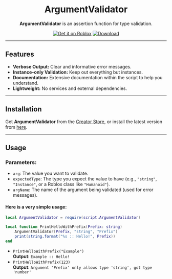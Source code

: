 <div align="center">

<h1>ArgumentValidator</h1>

<b>ArgumentValidator</b> is an assertion function for type validation.

[![Get it on Roblox][mb-get-robloxdev]][link-robloxdev]
[![Download][mb-download]][repository-latest]

</div>

---

## Features
- **Verbose Output:** Clear and informative error messages.
- **Instance-only Validation:** Keep out everything but instances.
- **Documentation:** Extensive documentation within the script to help you understand.
- **Lightweight:** No services and external dependencies.

---

## Installation
Get **ArgumentValidator** from the [Creator Store](link-robloxdev), or install the latest version from [here](repository-latest).

---

## Usage
### **Parameters:**
- `arg`: The value you want to validate.
- `expectedType`: The type you expect the value to have (e.g., `"string"`, `"Instance"`, or a Roblox class like `"Humanoid"`).
- `argName`: The name of the argument being validated (used for error messages).

#### **Here is a very simple usage:**
```lua
local ArgumentValidator = require(script.ArgumentValidator)

local function PrintHelloWithPrefix(Prefix: string)
    ArgumentValidator(Prefix, "string", "Prefix")
    print(string.format("%s :: Hello!", Prefix))
end
```

- `PrintHelloWithPrefix("Example")` <br>
**Output**: `Example :: Hello!`
- `PrintHelloWithPrefix(123)` <br>
**Output**: `Argument 'Prefix' only allows type 'string', got type 'number'`

[repository-latest]:          https://github.com/theletron/ArgumentValidator/releases/latest
[repository-license]:         ./LICENSE

[mb-get-robloxdev]:           https://gist.githubusercontent.com/cxmeel/0dbc95191f239b631c3874f4ccf114e2/raw/bb4634715f95ebb209b4e0bcdd4d2d98fe64c64c/roblox_dev-animated.svg
[mb-download]:                https://gist.githubusercontent.com/cxmeel/0dbc95191f239b631c3874f4ccf114e2/raw/bb4634715f95ebb209b4e0bcdd4d2d98fe64c64c/download.svg

[link-robloxdev]:             https://create.roblox.com/store/asset/112775194829232/ArgumentValidator
